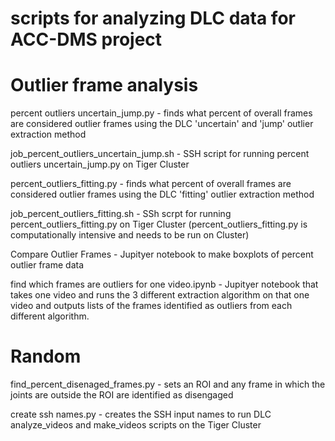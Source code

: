 # scripts for analyzing DLC data for ACC-DMS project

# Outlier frame analysis 
percent outliers uncertain_jump.py - finds what percent of overall frames are considered outlier frames using the DLC 'uncertain' and 'jump' outlier extraction method 

job_percent_outliers_uncertain_jump.sh - SSH script for running percent outliers uncertain_jump.py on Tiger Cluster 

percent_outliers_fitting.py - finds what percent of overall frames are considered outlier frames using the DLC 'fitting' outlier extraction method 

job_percent_outliers_fitting.sh - SSh scrpt for running percent_outliers_fitting.py on Tiger Cluster (percent_outliers_fitting.py is computationally intensive and needs to be run on Cluster)

Compare Outlier Frames - Jupityer notebook to make boxplots of percent outlier frame data 

find which frames are outliers for one video.ipynb - Jupityer notebook that takes one video and runs the 3 different extraction algorithm on that one video and outputs lists of the frames identified as outliers from each different algorithm. 

# Random
find_percent_disenaged_frames.py - sets an ROI and any frame in which the joints are outside the ROI are identified as disengaged 

create ssh names.py - creates the SSH input names to run DLC analyze_videos and make_videos scripts on the Tiger Cluster 
